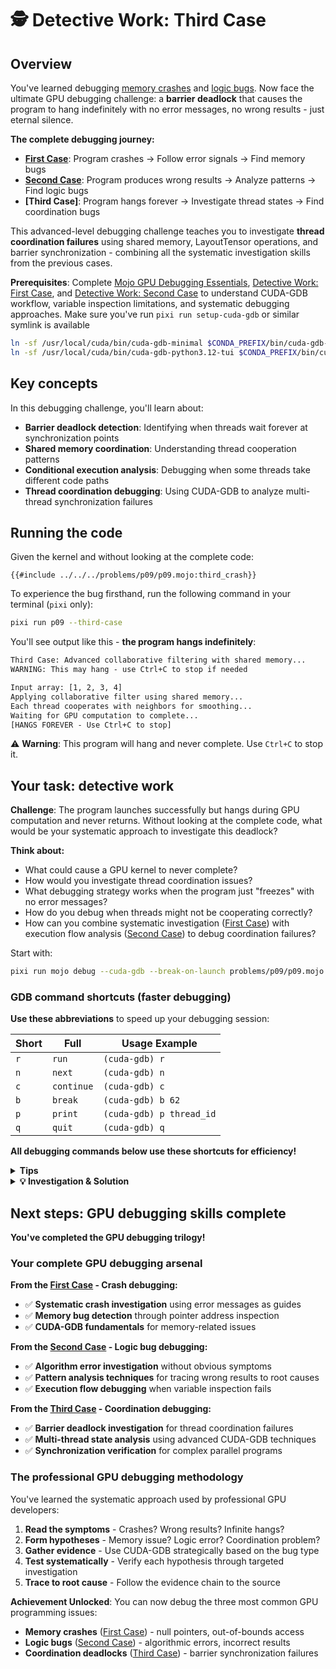 # 🕵 Detective Work: Third Case

## Overview

You've learned debugging [memory crashes](./first_case.md) and [logic bugs](./second_case.md). Now face the ultimate GPU debugging challenge: a **barrier deadlock** that causes the program to hang indefinitely with no error messages, no wrong results - just eternal silence.

**The complete debugging journey:**
- **[First Case](./first_case.md)**: Program crashes → Follow error signals → Find memory bugs
- **[Second Case](./second_case.md)**: Program produces wrong results → Analyze patterns → Find logic bugs
- **[Third Case]**: Program hangs forever → Investigate thread states → Find coordination bugs

This advanced-level debugging challenge teaches you to investigate **thread coordination failures** using shared memory, LayoutTensor operations, and barrier synchronization - combining all the systematic investigation skills from the previous cases.

**Prerequisites**: Complete [Mojo GPU Debugging Essentials](./essentials.md), [Detective Work: First Case](./first_case.md), and [Detective Work: Second Case](./second_case.md) to understand CUDA-GDB workflow, variable inspection limitations, and systematic debugging approaches. Make sure you've run `pixi run setup-cuda-gdb` or similar symlink is available

```bash
ln -sf /usr/local/cuda/bin/cuda-gdb-minimal $CONDA_PREFIX/bin/cuda-gdb-minimal
ln -sf /usr/local/cuda/bin/cuda-gdb-python3.12-tui $CONDA_PREFIX/bin/cuda-gdb-python3.12-tui
```

## Key concepts

In this debugging challenge, you'll learn about:
- **Barrier deadlock detection**: Identifying when threads wait forever at synchronization points
- **Shared memory coordination**: Understanding thread cooperation patterns
- **Conditional execution analysis**: Debugging when some threads take different code paths
- **Thread coordination debugging**: Using CUDA-GDB to analyze multi-thread synchronization failures

## Running the code

Given the kernel and without looking at the complete code:

```mojo
{{#include ../../../problems/p09/p09.mojo:third_crash}}
```

To experience the bug firsthand, run the following command in your terminal (`pixi` only):

```bash
pixi run p09 --third-case
```

You'll see output like this - **the program hangs indefinitely**:
```txt
Third Case: Advanced collaborative filtering with shared memory...
WARNING: This may hang - use Ctrl+C to stop if needed

Input array: [1, 2, 3, 4]
Applying collaborative filter using shared memory...
Each thread cooperates with neighbors for smoothing...
Waiting for GPU computation to complete...
[HANGS FOREVER - Use Ctrl+C to stop]
```

⚠️ **Warning**: This program will hang and never complete. Use `Ctrl+C` to stop it.

## Your task: detective work

**Challenge**: The program launches successfully but hangs during GPU computation and never returns. Without looking at the complete code, what would be your systematic approach to investigate this deadlock?

**Think about:**
- What could cause a GPU kernel to never complete?
- How would you investigate thread coordination issues?
- What debugging strategy works when the program just "freezes" with no error messages?
- How do you debug when threads might not be cooperating correctly?
- How can you combine systematic investigation ([First Case](./first_case.md)) with execution flow analysis ([Second Case](./second_case.md)) to debug coordination failures?

Start with:

```bash
pixi run mojo debug --cuda-gdb --break-on-launch problems/p09/p09.mojo --third-case
```

### GDB command shortcuts (faster debugging)

**Use these abbreviations** to speed up your debugging session:

| Short | Full | Usage Example |
|-------|------|---------------|
| `r` | `run` | `(cuda-gdb) r` |
| `n` | `next` | `(cuda-gdb) n` |
| `c` | `continue` | `(cuda-gdb) c` |
| `b` | `break` | `(cuda-gdb) b 62` |
| `p` | `print` | `(cuda-gdb) p thread_id` |
| `q` | `quit` | `(cuda-gdb) q` |

**All debugging commands below use these shortcuts for efficiency!**

<details>
<summary><strong>Tips</strong></summary>

<div class="solution-tips">

1. **Silent hang investigation** - When programs freeze without error messages, what GPU primitives could cause infinite waiting?
2. **Thread state inspection** - Use `info cuda threads` to see where different threads are stopped
3. **Conditional execution analysis** - Check which threads execute which code paths (do all threads follow the same path?)
4. **Synchronization point investigation** - Look for places where threads might need to coordinate
5. **Thread divergence detection** - Are all threads at the same program location, or are some elsewhere?
6. **Coordination primitive analysis** - What happens if threads don't all participate in the same synchronization operations?
7. **Execution flow tracing** - Follow the path each thread takes through conditional statements
8. **Thread ID impact analysis** - How do different thread IDs affect which code paths execute?

</div>
</details>

<details class="solution-details">
<summary><strong>💡 Investigation & Solution</strong></summary>

<div class="solution-explanation">

## Step-by-step investigation with CUDA-GDB

### Phase 1: launch and initial setup

#### Step 1: start the debugger
```bash
pixi run mojo debug --cuda-gdb --break-on-launch problems/p09/p09.mojo --third-case
```

#### Step 2: analyze the hanging behavior
Before diving into debugging, let's understand what we know:

```txt
Expected: Program completes and shows filtered results
Actual: Program hangs at "Waiting for GPU computation to complete..."
```

**🔍 Initial Hypothesis**: The GPU kernel is deadlocked - some synchronization primitive is causing threads to wait forever.

### Phase 2: entering the kernel

#### Step 3: launch and observe kernel entry
```bash
(cuda-gdb) r
Starting program: .../mojo run problems/p09/p09.mojo --third-case

Third Case: Advanced collaborative filtering with shared memory...
WARNING: This may hang - use Ctrl+C to stop if needed

Input array: [1, 2, 3, 4]
Applying collaborative filter using shared memory...
Each thread cooperates with neighbors for smoothing...
Waiting for GPU computation to complete...

[Switching focus to CUDA kernel 0, grid 1, block (0,0,0), thread (0,0,0), device 0, sm 0, warp 0, lane 0]

CUDA thread hit application kernel entry function breakpoint, p09_collaborative_filter_Orig6A6AcB6A6A_1882ca334fc2d34b2b9c4fa338df6c07<<<(1,1,1),(4,1,1)>>> (
    output=..., input=...)
    at /home/ubuntu/workspace/mojo-gpu-puzzles/problems/p09/p09.mojo:52
52          input: LayoutTensor[mut=False, dtype, vector_layout],
```

**🔍 Key Observations**:
- **Grid**: (1,1,1) - single block
- **Block**: (4,1,1) - 4 threads total (0, 1, 2, 3)
- **Current thread**: (0,0,0) - debugging thread 0
- **Function**: collaborative_filter with shared memory operations

#### Step 4: navigate through initialization
```bash
(cuda-gdb) n
51          output: LayoutTensor[mut=True, dtype, vector_layout],
(cuda-gdb) n
54          thread_id = thread_idx.x
(cuda-gdb) n
57          shared_workspace = tb[dtype]().row_major[SIZE-1]().shared().alloc()
(cuda-gdb) n
60          if thread_id < SIZE - 1:
(cuda-gdb) p thread_id
$1 = 0
```

**✅ Thread 0 state**: `thread_id = 0`, about to check condition `0 < 3` → **True**

#### Step 5: trace through phase 1
```bash
(cuda-gdb) n
61              shared_workspace[thread_id] = rebind[Scalar[dtype]](input[thread_id])
(cuda-gdb) n
60          if thread_id < SIZE - 1:
(cuda-gdb) n
62          barrier()
```

**Phase 1 Complete**: Thread 0 executed the initialization and reached the first barrier.

### Phase 3: the critical barrier investigation

#### Step 6: examine the first barrier
```bash
(cuda-gdb) n
65          if thread_id < SIZE - 1:
(cuda-gdb) info cuda threads
  BlockIdx ThreadIdx To BlockIdx To ThreadIdx Count                 PC                                                       Filename  Line
Kernel 0
*  (0,0,0)   (0,0,0)     (0,0,0)      (3,0,0)     4 0x00007fffd3272180 /home/ubuntu/workspace/mojo-gpu-puzzles/problems/p09/p09.mojo    65
```

**✅ Good**: All 4 threads are at line 65 (after the first barrier). The first barrier worked correctly.

**🔍 Critical Point**: Now we're entering Phase 2 with another conditional statement.

#### Step 7: trace through phase 2 - thread 0 perspective
```bash
(cuda-gdb) n
67              if thread_id > 0:
```

**Thread 0 Analysis**: `0 < 3` → **True** → Thread 0 enters the Phase 2 block

```bash
(cuda-gdb) n
69              barrier()
```

**Thread 0 Path**: `0 > 0` → **False** → Thread 0 skips the inner computation but reaches the barrier at line 69

**CRITICAL MOMENT**: Thread 0 is now waiting at the barrier on line 69.

```bash
(cuda-gdb) n # <-- if you run it the program hangs!
[HANGS HERE - Program never proceeds beyond this point]
```

#### Step 8: investigate other threads
```bash
(cuda-gdb) cuda thread (1,0,0)
[Switching focus to CUDA kernel 0, grid 1, block (0,0,0), thread (1,0,0), device 0, sm 0, warp 0, lane 1]
69              barrier()
(cuda-gdb) p thread_id
$2 = 1
(cuda-gdb) info cuda threads
  BlockIdx ThreadIdx To BlockIdx To ThreadIdx Count                 PC                                                       Filename  Line
Kernel 0
*  (0,0,0)   (0,0,0)     (0,0,0)      (2,0,0)     3 0x00007fffd3273aa0 /home/ubuntu/workspace/mojo-gpu-puzzles/problems/p09/p09.mojo    69
   (0,0,0)   (3,0,0)     (0,0,0)      (3,0,0)     1 0x00007fffd3273b10 /home/ubuntu/workspace/mojo-gpu-puzzles/problems/p09/p09.mojo    72
```

**SMOKING GUN DISCOVERED**:
- **Threads 0, 1, 2**: All waiting at line 69 (barrier inside the conditional block)
- **Thread 3**: At line 72 (after the conditional block, never reached the barrier!)

#### Step 9: analyze thread 3's execution path

**🔍 Thread 3 Analysis from the info output**:
- **Thread 3**: Located at line 72 (PC: 0x00007fffd3273b10)
- **Phase 2 condition**: `thread_id < SIZE - 1` → `3 < 3` → **False**
- **Result**: Thread 3 **NEVER entered** the Phase 2 block (lines 65-69)
- **Consequence**: Thread 3 **NEVER reached** the barrier at line 69
- **Current state**: Thread 3 is at line 72 (final barrier), while threads 0,1,2 are stuck at line 69

### Phase 4: root cause analysis

#### Step 10: deadlock mechanism identified
```mojo
# Phase 2: Collaborative processing
if thread_id < SIZE - 1:        # ← Only threads 0, 1, 2 enter this block
    # Apply collaborative filter with neighbors
    if thread_id > 0:
        shared_workspace[thread_id] += shared_workspace[thread_id - 1] * 0.5
    barrier()                   # ← DEADLOCK: Only 3 out of 4 threads reach here!
```

**💀 Deadlock Mechanism**:
1. **Thread 0**: `0 < 3` → **True** → Enters block → **Waits at barrier** (line 69)
2. **Thread 1**: `1 < 3` → **True** → Enters block → **Waits at barrier** (line 69)
3. **Thread 2**: `2 < 3` → **True** → Enters block → **Waits at barrier** (line 69)
4. **Thread 3**: `3 < 3` → **False** → **NEVER enters block** → **Continues to line 72**

**Result**: 3 threads wait forever for the 4th thread, but thread 3 never arrives at the barrier.

### Phase 5: bug confirmation and solution

#### Step 11: the fundamental barrier rule violation
**GPU Barrier Rule**: ALL threads in a thread block must reach the SAME barrier for synchronization to complete.

**What went wrong**:
```mojo
# ❌ WRONG: Barrier inside conditional
if thread_id < SIZE - 1:    # Not all threads enter
    # ... some computation ...
    barrier()               # Only some threads reach this

# ✅ CORRECT: Barrier outside conditional
if thread_id < SIZE - 1:    # Not all threads enter
    # ... some computation ...
 barrier()                # ALL threads reach this
```

**The Fix**: Move the barrier outside the conditional block:
```mojo
fn collaborative_filter(
    output: LayoutTensor[mut=True, dtype, vector_layout],
    input: LayoutTensor[mut=False, dtype, vector_layout],
):
    thread_id = thread_idx.x
    shared_workspace = tb[dtype]().row_major[SIZE-1]().shared().alloc()

    # Phase 1: Initialize shared workspace (all threads participate)
    if thread_id < SIZE - 1:
        shared_workspace[thread_id] = rebind[Scalar[dtype]](input[thread_id])
    barrier()

    # Phase 2: Collaborative processing
    if thread_id < SIZE - 1:
        if thread_id > 0:
            shared_workspace[thread_id] += shared_workspace[thread_id - 1] * 0.5
    # ✅ FIX: Move barrier outside conditional so ALL threads reach it
    barrier()

    # Phase 3: Final synchronization and output
    barrier()

    if thread_id < SIZE - 1:
        output[thread_id] = shared_workspace[thread_id]
    else:
        output[thread_id] = rebind[Scalar[dtype]](input[thread_id])
```

## Key debugging lessons

**Barrier deadlock detection**:
1. **Use `info cuda threads`** - Shows which threads are at which lines
2. **Look for thread state divergence** - Some threads at different program locations
3. **Trace conditional execution paths** - Check if all threads reach the same barriers
4. **Verify barrier reachability** - Ensure no thread can skip a barrier that others reach

**Professional GPU debugging reality**:
- **Deadlocks are silent killers** - programs just hang with no error messages
- **Thread coordination debugging requires patience** - systematic analysis of each thread's path
- **Conditional barriers are the #1 deadlock cause** - always verify all threads reach the same sync points
- **CUDA-GDB thread inspection is essential** - the only way to see thread coordination failures

**Advanced GPU synchronization**:
- **Barrier rule**: ALL threads in a block must reach the SAME barrier
- **Conditional execution pitfalls**: Any if-statement can cause thread divergence
- **Shared memory coordination**: Requires careful barrier placement for correct synchronization
- **LayoutTensor doesn't prevent deadlocks**: Higher-level abstractions still need correct synchronization

**💡 Key Insight**: Barrier deadlocks are among the hardest GPU bugs to debug because:
- **No visible error** - just infinite waiting
- **Requires multi-thread analysis** - can't debug by examining one thread
- **Silent failure mode** - looks like performance issue, not correctness bug
- **Complex thread coordination** - need to trace execution paths across all threads

This type of debugging - using CUDA-GDB to analyze thread states, identify divergent execution paths, and verify barrier reachability - is exactly what professional GPU developers do when facing deadlock issues in production systems.

</div>
</details>

## Next steps: GPU debugging skills complete

**You've completed the GPU debugging trilogy!**

### Your complete GPU debugging arsenal

**From the [First Case](./first_case.md) - Crash debugging:**
- ✅ **Systematic crash investigation** using error messages as guides
- ✅ **Memory bug detection** through pointer address inspection
- ✅ **CUDA-GDB fundamentals** for memory-related issues

**From the [Second Case](./second_case.md) - Logic bug debugging:**
- ✅ **Algorithm error investigation** without obvious symptoms
- ✅ **Pattern analysis techniques** for tracing wrong results to root causes
- ✅ **Execution flow debugging** when variable inspection fails

**From the [Third Case](./third_case.md) - Coordination debugging:**
- ✅ **Barrier deadlock investigation** for thread coordination failures
- ✅ **Multi-thread state analysis** using advanced CUDA-GDB techniques
- ✅ **Synchronization verification** for complex parallel programs

### The professional GPU debugging methodology

You've learned the systematic approach used by professional GPU developers:

1. **Read the symptoms** - Crashes? Wrong results? Infinite hangs?
2. **Form hypotheses** - Memory issue? Logic error? Coordination problem?
3. **Gather evidence** - Use CUDA-GDB strategically based on the bug type
4. **Test systematically** - Verify each hypothesis through targeted investigation
5. **Trace to root cause** - Follow the evidence chain to the source

**Achievement Unlocked**: You can now debug the three most common GPU programming issues:
- **Memory crashes** ([First Case](./first_case.md)) - null pointers, out-of-bounds access
- **Logic bugs** ([Second Case](./second_case.md)) - algorithmic errors, incorrect results
- **Coordination deadlocks** ([Third Case](./third_case.md)) - barrier synchronization failures
